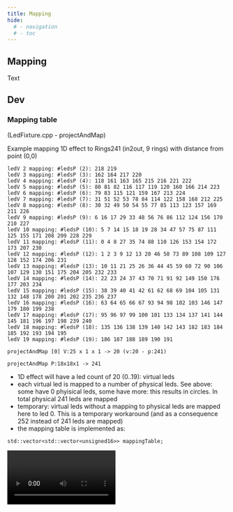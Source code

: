 ```yaml
---
title: Mapping
hide:
  # - navigation
  # - toc
---
```


## Mapping

Text

## Dev

### Mapping table
(LedFixture.cpp - projectAndMap)

Example mapping 1D effect to Rings241 (in2out, 9 rings) with distance from point (0,0)

```
ledV 2 mapping: #ledsP (2): 218 219
ledV 3 mapping: #ledsP (3): 162 164 217 220
ledV 4 mapping: #ledsP (4): 118 161 163 165 215 216 221 222
ledV 5 mapping: #ledsP (5): 80 81 82 116 117 119 120 160 166 214 223
ledV 6 mapping: #ledsP (6): 79 83 115 121 159 167 213 224
ledV 7 mapping: #ledsP (7): 31 51 52 53 78 84 114 122 158 168 212 225
ledV 8 mapping: #ledsP (8): 30 32 49 50 54 55 77 85 113 123 157 169 211 226
ledV 9 mapping: #ledsP (9): 6 16 17 29 33 48 56 76 86 112 124 156 170 210 227
ledV 10 mapping: #ledsP (10): 5 7 14 15 18 19 28 34 47 57 75 87 111 125 155 171 208 209 228 229
ledV 11 mapping: #ledsP (11): 0 4 8 27 35 74 88 110 126 153 154 172 173 207 230
ledV 12 mapping: #ledsP (12): 1 2 3 9 12 13 20 46 58 73 89 108 109 127 128 152 174 206 231
ledV 13 mapping: #ledsP (13): 10 11 21 25 26 36 44 45 59 60 72 90 106 107 129 130 151 175 204 205 232 233
ledV 14 mapping: #ledsP (14): 22 23 24 37 43 70 71 91 92 149 150 176 177 203 234
ledV 15 mapping: #ledsP (15): 38 39 40 41 42 61 62 68 69 104 105 131 132 148 178 200 201 202 235 236 237
ledV 16 mapping: #ledsP (16): 63 64 65 66 67 93 94 98 102 103 146 147 179 180 199 238
ledV 17 mapping: #ledsP (17): 95 96 97 99 100 101 133 134 137 141 144 145 181 196 197 198 239 240
ledV 18 mapping: #ledsP (18): 135 136 138 139 140 142 143 182 183 184 185 192 193 194 195
ledV 19 mapping: #ledsP (19): 186 187 188 189 190 191

projectAndMap [0] V:25 x 1 x 1 -> 20 (v:20 - p:241)

projectAndMap P:18x18x1 -> 241

```

* 1D effect will have a led count of 20 (0..19): virtual leds
* each virtual led is mapped to a number of physical leds. See above: some have 0 phyisical leds, some have more: this results in circles. In total physical 241 leds are mapped
* temporary: virtual leds without a mapping to physical leds are mapped here to led 0. This is a temporary workaround (and as a consequence 252 instead of 241 leds are mapped)
* the mapping table is implemented as: 

```
std::vector<std::vector<unsigned16>> mappingTable;
```

<video width="248" autoplay><source src="https://github.com/ewowi/StarDocs/assets/1737159/637588d2-0f38-46ba-b765-a37acf5fd385" type="video/mp4"></video>
